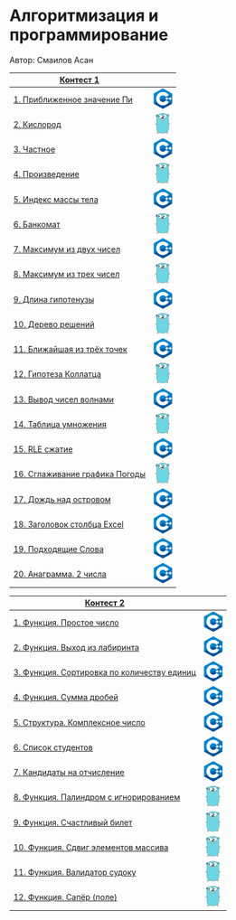 # Алгоритмизация и программирование

Автор: Смаилов Асан

|[Контест 1](https://contest.yandex.ru/contest/52142/problems/) |  |
| --- | :-: |
| [1. Приближенное значение Пи](./contest_01/01/1.cpp) | ![](./img/cpp.png) |
| [2. Кислород](./contest_01/02/2.go) |  ![](./img/go.png) |
| [3. Частное](./contest_01/03/3.cpp) | ![](./img/cpp.png) |
| [4. Произведение](./contest_01/04/4.go) | ![](./img/go.png) |
| [5. Индекс массы тела](./contest_01/05/5.cpp) |  ![](./img/cpp.png) |
| [6. Банкомат](./contest_01/06/6.go) | ![](./img/go.png) |
| [7. Максимум из двух чисел](./contest_01/07/7.cpp) |  ![](./img/cpp.png) |
| [8. Максимум из трех чисел](./contest_01/08/8.go) | ![](./img/go.png) |
| [9. Длина гипотенузы](./contest_01/09/9.cpp) |  ![](./img/cpp.png) |
| [10. Дерево решений](./contest_01/10/10.go) | ![](./img/go.png) |
| [11. Ближайшая из трёх точек](./contest_01/11/11.cpp) |  ![](./img/cpp.png) |
| [12. Гипотеза Коллатца](./contest_01/12/12.go) | ![](./img/go.png) |
| [13. Вывод чисел волнами](./contest_01/13/13.cpp) |  ![](./img/cpp.png) |
| [14. Таблица умножения](./contest_01/14/14.go) | ![](./img/go.png) |
| [15. RLE сжатие](./contest_01/15/15.cpp) |  ![](./img/cpp.png) |
| [16. Сглаживание графика Погоды](./contest_01/16/16.go) | ![](./img/go.png) |
| [17. Дождь над островом](./contest_01/17/17.cpp) |  ![](./img/cpp.png) |
| [18. Заголовок столбца Excel](./contest_01/18/18.cpp) | ![](./img/cpp.png) |
| [19. Подходящие Слова](./contest_01/19/19.cpp) |  ![](./img/cpp.png) |
| [20. Анаграмма. 2 числа](./contest_01/20/20.cpp) | ![](./img/cpp.png) |

|[Контест 2](https://contest.yandex.ru/contest/52676/problems/) |  |
| --- | :-: |
| [1. Функция. Простое число](./contest_02/01/1.cpp) | ![](./img/cpp.png) |
| [2. Функция. Выход из лабиринта](./contest_02/02/2.cpp) |  ![](./img/cpp.png) |
| [3. Функция. Сортировка по количеству единиц](./contest_02/03/3.cpp) | ![](./img/cpp.png) |
| [4. Функция. Сумма дробей](./contest_02/04/4.cpp) | ![](./img/cpp.png) |
| [5. Структура. Комплексное число](./contest_02/05/5.cpp) | ![](./img/cpp.png) |
| [6. Список студентов](./contest_02/06/6.cpp) | ![](./img/cpp.png) |
| [7. Кандидаты на отчисление](./contest_02/07/7.cpp) | ![](./img/cpp.png) |
| [8. Функция. Палиндром с игнорированием](./contest_02/08/8.go) | ![](./img/go.png) |
| [9. Функция. Счастливый билет](./contest_02/09/9.go) | ![](./img/go.png) |
| [10. Функция. Сдвиг элементов массива](./contest_02/10/10.go) | ![](./img/go.png) |
| [11. Функция. Валидатор судоку](./contest_02/11/11.go) | ![](./img/go.png) |
| [12. Функция. Сапёр (поле)](./contest_02/12/12.go) | ![](./img/go.png) |
